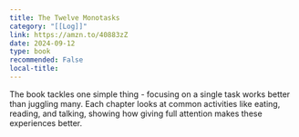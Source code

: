 ```yaml
---
title: The Twelve Monotasks
category: "[[Log]]"
link: https://amzn.to/40883zZ
date: 2024-09-12
type: book
recommended: False
local-title: 
---
```

The book tackles one simple thing - focusing on a single task works better than juggling many. Each chapter looks at common activities like eating, reading, and talking, showing how giving full attention makes these experiences better.